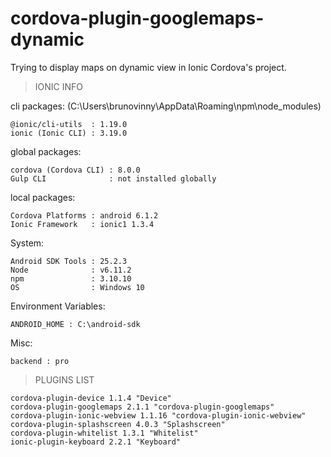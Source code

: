# cordova-plugin-googlemaps-dynamic
Trying to display maps on dynamic view in Ionic Cordova's project.

> IONIC INFO

cli packages: (C:\Users\brunovinny\AppData\Roaming\npm\node_modules)

    @ionic/cli-utils  : 1.19.0
    ionic (Ionic CLI) : 3.19.0

global packages:

    cordova (Cordova CLI) : 8.0.0
    Gulp CLI              : not installed globally

local packages:

    Cordova Platforms : android 6.1.2
    Ionic Framework   : ionic1 1.3.4

System:

    Android SDK Tools : 25.2.3
    Node              : v6.11.2
    npm               : 3.10.10
    OS                : Windows 10

Environment Variables:

    ANDROID_HOME : C:\android-sdk

Misc:

    backend : pro
    
    
> PLUGINS LIST

    cordova-plugin-device 1.1.4 "Device"
    cordova-plugin-googlemaps 2.1.1 "cordova-plugin-googlemaps"
    cordova-plugin-ionic-webview 1.1.16 "cordova-plugin-ionic-webview"
    cordova-plugin-splashscreen 4.0.3 "Splashscreen"
    cordova-plugin-whitelist 1.3.1 "Whitelist"
    ionic-plugin-keyboard 2.2.1 "Keyboard"
